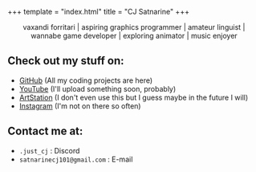 +++
template = "index.html"
title = "CJ Satnarine"
+++
<center><p><span id="vaxandi_forritari"> vaxandi forritari </span> | <span id="aspiring_graphics_programmer"> aspiring graphics programmer </span> |  <span id="amateur_linguist"> amateur linguist </span> | <span id="wannabe_game_developer"> wannabe game developer </span> | <span id="exploring_animator"> exploring animator </span> | <span id="music_enjoyer"> music enjoyer </span></p></center>


## Check out my stuff on: 
- [GitHub](https://github.com/CJSatnarine) (All my coding projects are here)
- [YouTube](https://www.youtube.com/@CJSatnarine) (I'll upload something soon, probably)
- [ArtStation](https://www.artstation.com/cjsatnarine) (I don't even use this but I guess maybe in the future I will)
- [Instagram](https://www.instagram.com/cjsatnarine/) (I'm not on there so often)

## Contact me at:
- `.just_cj` : Discord
- `satnarinecj101@gmail.com` : E-mail
<canvas id="rendering_canvas"/>
